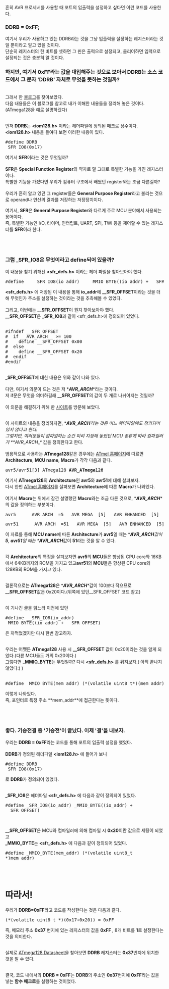 흔히 AVR 프로세서를 사용할 때 포트의 입출력을 설정하고 싶다면 이런 코드를 사용한다.

### DDRB = 0xFF;

여기서 우리가 사용하고 있는 DDRB라는 것을 그냥 입출력을 설정하는 레지스터라는 것일 뿐이라고 알고 있을 것이다.<br> 단순히 레지스터의 한 비트를 셋하면 그 핀은 출력으로 설정되고, 클리어하면 입력으로 설정되는 것은 충분히 알 것이다.

### 하지만, 여기서 0xFF라는 값을 대입해주는 것으로 보아서 DDRB는 소스 코드에서 그 문자 'DDRB' 자체로 무엇을 뜻하는 것일까?

<br>그래서 한 [블로그](http://liketech.tistory.com/entry/DDRB0xFF-%EC%9D%98-%EC%9D%98%EB%AF%B8)를 찾아보았다.<br> 다음 내용들은 이 블로그를 참고로 내가 이해한 내용들을 정리해 놓은 것이다.(ATmega128을 예로 설명하겠다)<br><br>

먼저 **DDRB**는 **<iom128.h>** 이라는 헤더파일에 정의된 매크로 상수이다.<br>**<iom128.h>** 내용을 들여다 보면 이러한 내용이 있다.<br><pre>#define DDRB _SFR_IO8(0x17)</pre>

여기서 **SFR**이라는 것은 무엇일까?<br><br>**SFR**은 **Special Function Register**의 약자로 말 그대로 특별한 기능을 가진 레지스터이다.<br> 특별한 기능을 가졌다면 우리가 컴퓨터 구조에서 배웠던 register와는 조금 다른걸까?<br><br> 우리가 흔히 알고 있던 그 register들은 **General Purpose Register**라고 불리는 것으로 operand나 연산의 결과를 저장하는 저장장치이다.<br>

여기서, **SFR**은 **General Purpose Register**와 다르게 주로 MCU 분야에서 사용되는 용어이다.<br> 즉, 특별한 기능인 I/O, 타이머, 인터럽트, UART, SPI, TWI 등을 제어할 수 있는 레지스터를 **SFR**이라 한다.<br><br><br><br>

### 그럼 _SFR_IO8은 무엇이라고 define되어 있을까?

이 내용을 찾기 위해선 **<sfr_defs.h>** 이라는 헤더 파일을 찾아보아야 했다.<br>

<pre>#define    _SFR_IO8(io_addr)    _MMIO_BYTE((io_addr) + __SFR_OFFSET)</pre>
**<sfr_defs.h>** 에 저장된 이 내용을 통해 **io_addr**에 **__SFR_OFFSET**이라는 것을 더해 무엇인가 주소를 설정하는 것이라는 것을 추측해볼 수 있었다.<br><br>
그리고, 이번에는 **__SFR_OFFSET**이 뭔지 찾아보아야 했다.<br>
**__SFR_OFFSET**은 **_SFR_IO8**과 같이 <sfr_defs.h>에 정의되어 있었다.<br><br>

<pre>#ifndef __SFR_OFFSET
#&nbsp;&nbsp;if __AVR_ARCH__ >= 100
#&nbsp;&nbsp;&nbsp;&nbsp;define __SFR_OFFSET 0x00
#&nbsp;&nbsp;else
#&nbsp;&nbsp;&nbsp;&nbsp;define __SFR_OFFSET 0x20
#&nbsp;&nbsp;endif
#endif</pre>

<br>**_SFR_OFFSET**에 대한 내용은 위와 같이 나와 있다.<br><br> 다만, 여기서 의문이 드는 것은 저 \****AVR_ARCH****라는 것이다.<br> 저 if문은 무엇을 의미하길래 **\__SFR_OFFSET**의 값이 두 개로 나뉘어지는 것일까?<br><br> 이 의문을 해결하기 위해 한 [사이트](http://www.avrfreaks.net/forum/exclude-ioh)를 방문해 보았다.<br><br>

이 사이트의 내용을 정리하자면, \****AVR_ARCH****라는 것은 어느 헤더파일에도 정의되어 있지 않다고 한다.<br> 그렇지만, 여러분들이 컴파일하는 순간 미리 지정해 놓았던 MCU 종류에 따라 컴파일러가 \*\**AVR_ARCH*\_\** 값을 정의한다고 한다.<br><br> 범용적으로 사용하는 **ATmega128**같은 경우에는 [ATmel 홈페이지](http://www.atmel.com/webdoc/AVRLibcReferenceManual/using_tools_1using_avr_gcc_mach_opt.html)에 따르면 **Architecture**, **MCU name**, **Macro**가 각각 다음과 같다.<pre>avr5/avr51[3] ATmega128 **AVR_ATmega128**</pre> 여기서 **ATmega128**의 **Architecture**인 **avr5**와 **avr51**에 대해 살펴보자.<br> 다시 한번 [ATmel 홈페이지](http://www.atmel.com/webdoc/AVRLibcReferenceManual/using_tools_1using_avr_gcc_mach_opt.html)를 살펴보면 **Architecture**에 따른 **Macro**가 나와있다.<br><br> 여기서 **Macro**는 위에서 잠깐 설명했던 **Macro**와는 조금 다른 것으로, \****AVR_ARCH****의 값을 정의하는 부분이다.<br>

<pre>avr5&nbsp;&nbsp;&nbsp;&nbsp;__AVR_ARCH__=5 __AVR_MEGA__[5] __AVR_ENHANCED__[5] __AVR_HAVE_JMP_CALL__[4] __AVR_HAVE_MOVW__[1] __AVR_HAVE_LPMX__[1] __AVR_HAVE_MUL__[1] __AVR_2_BYTE_PC__[2]</pre>
<pre>avr51&nbsp;&nbsp;&nbsp;&nbsp;__AVR_ARCH__=51 __AVR_MEGA__[5] __AVR_ENHANCED__[5] __AVR_HAVE_JMP_CALL__[4] __AVR_HAVE_MOVW__[1] __AVR_HAVE_LPMX__[1] __AVR_HAVE_MUL__[1] __AVR_HAVE_RAMPZ__[4] __AVR_HAVE_ELPM__[4] __AVR_HAVE_ELPMX__[4] __AVR_2_BYTE_PC__[2]</pre>

이 자료를 통해 **MCU name**에 따른 **Architecture**가 **avr5**일 때는 \****AVR_ARCH****값이 **5**, **avr51**일 때는 \****AVR_ARCH****값이 **51**라는 것을 알 수 있다.<br><br>

각 **Architecture**의 특징을 살펴보자면 **avr5**의 **MCU**들은 향상된 CPU core와 16KB에서 64KB까지의 ROM을 가지고 있고**avr51**의 **MCU**들은 향상된 CPU core와 128KB의 ROM을 가지고 있다.<br><br>

결론적으로는 **ATmega128**은 \****AVR_ARCH****값이 100보다 작으므로 **\__SFR_OFFSET**값은 0x20이다.(위쪽에 있던\__SFR_OFFSET 코드 참고)<br><br>

이 기나긴 글을 읽느라 이전에 있던<pre>#define \__SFR_IO8(io_addr) _MMIO_BYTE((io_addr) + \__SFR_OFFSET)</pre> 은 까먹었겠지만 다시 한번 참고하자.<br><br>

우리는 어쨋든 **ATmega128** 사용 시 **\__SFR_OFFSET** 값이 0x20이라는 것을 알게 되었다.(다른 MCU들도 거의 0x20이다.)<br> 그렇다면 **_MMIO_BYTE**는 무엇일까? 다시 **<sfr_defs.h>** 를 뒤져보자.( 아직 끝나지 않았다:) )<br><br>

<pre>#define _MMIO_BYTE(mem_addr) (*(volatile uint8_t*)(mem_addr))</pre> 이렇게 나와있다.<br> 즉, 포인터로 특정 주소 **mem_addr**에 접근한다는 뜻이다.<br><br><br><br>

### 좋다. 기승전결 중 '기승전'이 끝났다. 이제 '결'을 내보자.

우리는 **DDRB = 0xFF**라는 코드를 통해 포트의 입출력 설정을 했었다.<br><br>**DDRB**가 정의된 헤더파일 **<iom128.h>** 에 들어가 보니<pre>#define DDRB _SFR_IO8(0x17)</pre> 로 **DDRB**가 정의되어 있었다.<br><br>

**_SFR_IO8**은 헤더파일 **<sfr_defs.h>** 에 다음과 같이 정의되어 있었다.<pre>#define _SFR_IO8(io_addr) _MMIO_BYTE((io_addr) + \__SFR_OFFSET)</pre><br>

**\__SFR_OFFSET**은 MCU와 컴파일러에 의해 컴파일 시 **0x20**이란 값으로 세팅이 되었고<br>**_MMIO_BYTE**는 **<sfr_defs.h>** 에 다음과 같이 정의되어 있었다.<pre>#define _MMIO_BYTE(mem_addr) (*(volatile uint8_t *)mem_addr)</pre><br><br>

따라서!
=======

우리가 **DDRB=0xFF**라고 코드를 작성한다는 것은 다음과 같다.<pre>\(*(volatile uint8_t *)(0x17+0x20)) = 0xFF</pre> 즉, 메모리 주소 **0x37** 번지에 있는 레지스터의 값을 **0xFF** , 8개 비트를 **1**로 설정한다는 것을 의미한다.<br><br>

실제로 [ATmega128 Datasheet](http://www.atmel.com/images/doc2467.pdf)을 찾아보면 **DDRB** 레지스터는 **0x37**번지에 위치한 것을 알 수 있다.<br><br>

결국, 코드 내에서의 **DDRB = 0xFF**는 **DDRB**의 주소인 **0x37**번지에 **0xFF**라는 값을 넣는 **함수 매크로**를 실행하는 것이었다.
